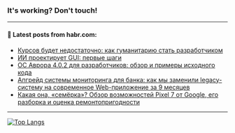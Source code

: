 ### It's working? Don't touch!

---
<!--
#### 🛠️ Technical stack:

![C++](https://img.shields.io/badge/C++-informational?logo=c%2B%2B&style=flat&logoColor=white&color=9C033A)
![Java](https://img.shields.io/badge/Java-informational?logo=java&style=flat&logoColor=white&color=007396)
![Kotlin](https://img.shields.io/badge/Kotlin-informational?logo=Kotlin&style=flat&logoColor=white&color=0095D5)
![JS](https://img.shields.io/badge/JS-informational?logo=javaScript&style=flat&logoColor=black&color=F7Df1E) <br>
![HTML5](https://img.shields.io/badge/HTML5-informational?logo=html5&style=flat&logoColor=white&color=E34F26)
![CSS3](https://img.shields.io/badge/CSS3-informational?logo=css3&style=flat&logoColor=white&color=157286)
![Sass](https://img.shields.io/badge/Saas-informational?logo=sass&style=flat&logoColor=white&color=hotpink)
![PHP](https://img.shields.io/badge/PHP-informational?logo=php&style=flat&logoColor=white&color=777BB4) <br>
![WebPAck](https://img.shields.io/badge/WebPack-informational?logo=webPack&style=flat&logoColor=white&color=FF6F00)
![Bootstrap](https://img.shields.io/badge/Bootstrap-informational?logo=Bootstrap&style=flat&logoColor=white&color=7952B3)
![MySQL](https://img.shields.io/badge/MySQL-informational?logo=MySQL&style=flat&logoColor=white&color=00f) <br>
![NodeJS](https://img.shields.io/badge/NodeJS-informational?logo=node.js&style=flat&logoColor=white&color=43853D)
![Spring](https://img.shields.io/badge/Spring-informational?logo=Spring&style=flat&logoColor=white&color=0A9EDC)
![Angular](https://img.shields.io/badge/Vue-informational?logo=vue.js&style=flat&logoColor=white&color=red)
![Git](https://img.shields.io/badge/Git-informational?logo=git&style=flat&logoColor=white&color=darkorange)

___
-->

#### 💬 Latest posts from habr.com:

<!-- BLOG-POST-LIST:START -->
- [Курсов будет недостаточно: как гуманитарию стать разработчиком](https://habr.com/ru/post/696488/?utm_source=habrahabr&utm_medium=rss&utm_campaign=696488)
- [ИИ проектирует GUI: первые шаги](https://habr.com/ru/post/696474/?utm_source=habrahabr&utm_medium=rss&utm_campaign=696474)
- [ОС Аврора 4.0.2 для разработчиков: обзор и примеры исходного кода](https://habr.com/ru/post/696482/?utm_source=habrahabr&utm_medium=rss&utm_campaign=696482)
- [Апгрейд системы мониторинга для банка: как мы заменили legacy-систему на современное Web-приложение за 9 месяцев](https://habr.com/ru/post/696470/?utm_source=habrahabr&utm_medium=rss&utm_campaign=696470)
- [Какая она, «семёрка»? Обзор возможностей Pixel 7 от Google, его разборка и оценка ремонтопригодности](https://habr.com/ru/post/696464/?utm_source=habrahabr&utm_medium=rss&utm_campaign=696464)
<!-- BLOG-POST-LIST:END -->

---

[![Top Langs](https://github-readme-stats.vercel.app/api/top-langs/?username=zloylis&layout=compact&hide_border=true&theme=dracula)](https://github.com/zloylis)
